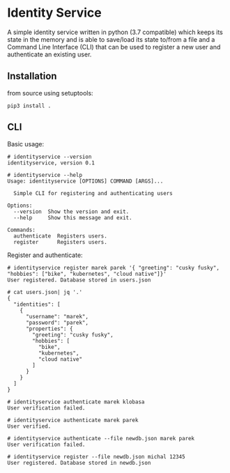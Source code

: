 # Identity Service
A simple identity service written in python (3.7 compatible) which keeps its state in the memory and is able to save/load its state to/from a file and a Command Line Interface (CLI) that can be used to register a new user and authenticate an existing user.

## Installation
from source using setuptools:
```
pip3 install .
```

## CLI
Basic usage:
```
# identityservice --version
identityservice, version 0.1

# identityservice --help
Usage: identityservice [OPTIONS] COMMAND [ARGS]...

  Simple CLI for registering and authenticating users

Options:
  --version  Show the version and exit.
  --help     Show this message and exit.

Commands:
  authenticate  Registers users.
  register      Registers users.
```

Register and authenticate:
```
# identityservice register marek parek '{ "greeting": "cusky fusky", "hobbies": ["bike", "kubernetes", "cloud native"]}'
User registered. Database stored in users.json

# cat users.json| jq '.'
{
  "identities": [
    {
      "username": "marek",
      "password": "parek",
      "properties": {
        "greeting": "cusky fusky",
        "hobbies": [
          "bike",
          "kubernetes",
          "cloud native"
        ]
      }
    }
  ]
}

# identityservice authenticate marek klobasa
User verification failed.

# identityservice authenticate marek parek
User verified.

# identityservice authenticate --file newdb.json marek parek
User verification failed.

# identityservice register --file newdb.json michal 12345
User registered. Database stored in newdb.json
```